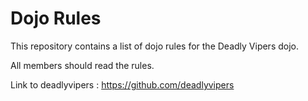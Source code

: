 Dojo Rules
==========

This repository contains a list of dojo rules for the Deadly Vipers dojo.

All members should read the rules.

Link to deadlyvipers : https://github.com/deadlyvipers
